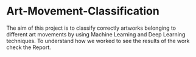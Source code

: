 # Art-Movement-Classification

The aim of this project is to classify correctly artworks belonging to different art movements by using Machine Learning and Deep Learning techniques.
To understand how we worked to see the results of the work check the Report.
